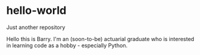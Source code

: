 # hello-world
Just another repository

Hello this is Barry. I'm an (soon-to-be) actuarial graduate who is interested in learning code as a hobby - especially Python.
